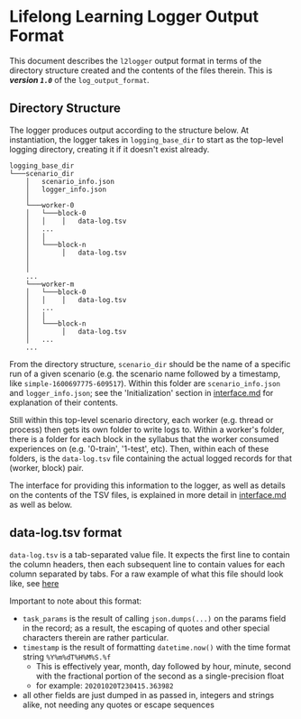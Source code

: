# Lifelong Learning Logger Output Format

This document describes the `l2logger` output format in terms of the
directory structure created and the contents of the files therein. This is
***version `1.0`*** of the `log_output_format`.

## Directory Structure
The logger produces output according to the structure below. At
instantiation, the logger takes in `logging_base_dir` to start as the 
top-level logging directory, creating it if it doesn't exist already.

```
logging_base_dir
└───scenario_dir
    │   scenario_info.json
    │   logger_info.json
    │
    └───worker-0
    │   └───block-0
    │   │    │   data-log.tsv
    │   ...
    │   │
    │   └───block-n
    │        │   data-log.tsv
    │    
    │   
    ...   
    └───worker-m
    │   └───block-0
    │   │    │   data-log.tsv
    │   ...
    │   │
    │   └───block-n
    │        │   data-log.tsv
    │   ...
    ...
``` 


From the directory structure, `scenario_dir` should be the name of a 
specific run of a given scenario (e.g. the scenario name followed by a
timestamp, like `simple-1600697775-609517`).
Within this folder are `scenario_info.json` and `logger_info.json`; see
the 'Initialization' section in [interface.md](./interface.md) for
explanation of their contents.

Still within this top-level scenario directory, each
worker (e.g. thread or process) then gets its own folder to write logs to.
Within a worker's folder, there is a folder for each block in the syllabus
that the worker consumed experiences on (e.g. '0-train', '1-test', etc). 
Then, within each of these folders, is the `data-log.tsv` file containing
the actual logged records for that (worker, block) pair.

The interface for providing this information to the logger, as well as 
details on the contents of the TSV files, is explained in
more detail in [interface.md](./interface.md) as well as below.

## data-log.tsv format

`data-log.tsv` is a tab-separated value file. It expects the first line
to contain the column headers, then each subsequent line to contain values
for each column separated by tabs. For a raw example of what this file
should look like, see [here](../examples/example_data_log.tsv)

Important to note about this format:
- `task_params` is the result of calling `json.dumps(...)` on the params
  field in the record; as a result, the escaping of quotes and other
  special characters therein are rather particular.
- `timestamp` is the result of formatting `datetime.now()` with the 
  time format string `%Y%m%dT%H%M%S.%f`
    - This is effectively year, month, day followed by hour, minute, second
      with the fractional portion of the second as a single-precision float
    - for example: `20201020T230415.363982`
- all other fields are just dumped in as passed in, integers and strings
  alike, not needing any quotes or escape sequences
